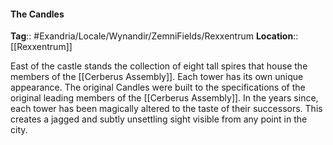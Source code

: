 #### The Candles
**Tag**:: #Exandria/Locale/Wynandir/ZemniFields/Rexxentrum
**Location**:: [[Rexxentrum]]

 East of the castle stands the collection of eight tall spires that house the members of the [[Cerberus Assembly]]. Each tower has its own unique appearance. The original Candles were built to the specifications of the original leading members of the [[Cerberus Assembly]]. In the years since, each tower has been magically altered to the taste of their successors. This creates a jagged and subtly unsettling sight visible from any point in the city.
